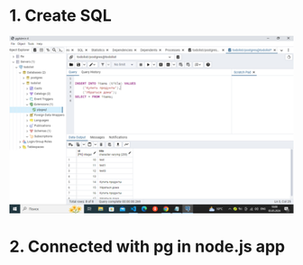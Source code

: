 # 1. Create SQL
<img width="661" alt="Снимок экрана" src=".//public/assets/img.bmp">


# 2. Connected with pg in node.js app
